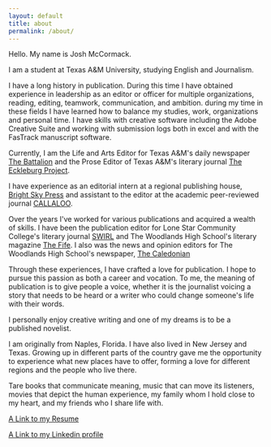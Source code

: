 ```yaml
---
layout: default
title: about
permalink: /about/
---
```

Hello. My name is Josh McCormack.

I am a student at Texas A&amp;M University, studying English and Journalism. 

I have a long history in publication. During this time I have obtained experience in leadership as an editor or officer for multiple organizations, reading, editing, teamwork, communication, and ambition. during my time in these fields I have learned how to balance my studies, work, organizations and personal time. I have skills with creative software including the Adobe Creative Suite and working with submission logs both in excel and with the FasTrack manuscript software.

Currently, I am the Life and Arts Editor for Texas A&amp;M&#39;s daily newspaper [The Battalion](http://www.thebatt.com) and the Prose Editor of Texas A&amp;M&#39;s literary journal [The Eckleburg Project](http://www.theeckleburgproject.com).

I have experience as an editorial intern at a regional publishing house, [Bright Sky Press](http://brightskypress.com) and assistant to the editor at the academic peer-reviewed journal [CALLALOO](http://callaloo.tamu.edu).

Over the years I&#39;ve worked for various publications and acquired a wealth of skills. I have been the publication editor for Lone Star Community College's literary journal [SWIRL](http://www.lonestar.edu/swirl.htm) and The Woodlands High School's literary magazine [The Fife](http://twhs.conroeisd.net/Teachers/betgerlach/thefife). I also was the news and opinion editors for The Woodlands High School's newspaper, [The Caledonian](http://www.woodlandsonline.com/cdps/cditem.cfm?nid=3451)

Through these experiences, I have crafted a love for publication. I hope to pursue this passion as both a career and vocation. To me, the meaning of publication is to give people a voice, whether it is the journalist voicing a story that needs to be heard or a writer who could change someone's life with their words. 

I personally enjoy creative writing and one of my dreams is to be a published novelist. 

I am originally from Naples, Florida. I have also lived in New Jersey and Texas. Growing up in different parts of the country gave me the opportunity to experience what new places have to offer, forming a love for different regions and the people who live there. 

Tare books that communicate meaning, music that can move its listeners, movies that depict the human experience, my family whom I hold close to my heart, and my friends who I share life with. 

[A Link to my Resume](http://watchesoff.github.io/JM_RESUME.pdf) 

[A Link to my Linkedin profile](https://www.linkedin.com/in/josh-mccormack-712031114?trk=nav_responsive_tab_profile)
